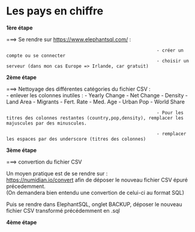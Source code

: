 



# Les pays en chiffre


**1ère étape**

===> Se rendre sur https://www.elephantsql.com/ :

                                                            - créer un compte ou se connecter
                                                            - choisir un serveur (dans mon cas Europe => Irlande, car gratuit)


**2ème étape**

===> Nettoyage des différentes catégories du fichier CSV :  
                                                            - enlever les colonnes inutiles :
                                                                                                - Yearly Change
                                                                                                - Net Change
                                                                                                - Density 
                                                                                                - Land Area
                                                                                                - Migrants 
                                                                                                - Fert. Rate
                                                                                                - Med. Age
                                                                                                - Urban Pop 
                                                                                                - World Share

                                                            - Pour les titres des colonnes restantes (country,pop,density), remplacer les majuscules par des minuscules. 

                                                            - remplacer les espaces par des underscore (titres des colonnes)




**3ème étape** 

===> convertion du fichier CSV

Un moyen pratique est de se rendre sur : <br/>
https://numidian.io/convert afin de déposer le nouveau fichier CSV épuré précedemment.<br/>
(On demandera bien entendu une convertion de celui-ci au format SQL)

Puis se rendre dans ElephantSQL, onglet BACKUP, déposer le nouveau fichier CSV transformé précédemment en .sql


**4ème étape**


                                                        